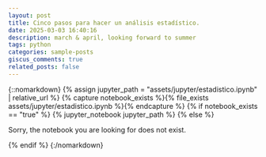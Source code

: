 ```yaml
---
layout: post
title: Cinco pasos para hacer un análisis estadístico.
date: 2025-03-03 16:40:16
description: march & april, looking forward to summer
tags: python
categories: sample-posts
giscus_comments: true
related_posts: false
---
```


{::nomarkdown}
{% assign jupyter_path = "assets/jupyter/estadistico.ipynb" | relative_url %}
{% capture notebook_exists %}{% file_exists assets/jupyter/estadistico.ipynb %}{% endcapture %}
{% if notebook_exists == "true" %}
{% jupyter_notebook jupyter_path %}
{% else %}

<p>Sorry, the notebook you are looking for does not exist.</p>
{% endif %}
{:/nomarkdown}
